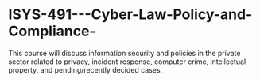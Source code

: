 # ISYS-491---Cyber-Law-Policy-and-Compliance-
This course will discuss information security and policies in the private sector related to privacy, incident response, computer crime, intellectual property, and pending/recently decided cases.

